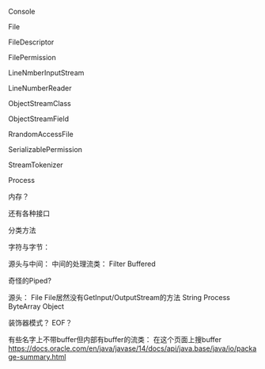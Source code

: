 Console

File

FileDescriptor

FilePermission

LineNmberInputStream

LineNumberReader

ObjectStreamClass

ObjectStreamField

RrandomAccessFile

SerializablePermission

StreamTokenizer

Process

内存？


还有各种接口

分类方法

字符与字节：

源头与中间：
中间的处理流类：
Filter Buffered

奇怪的Piped?

源头：
File File居然没有GetInput/OutputStream的方法
String
Process
ByteArray
Object

装饰器模式？
EOF？

有些名字上不带buffer但内部有buffer的流类：
在这个页面上搜buffer
https://docs.oracle.com/en/java/javase/14/docs/api/java.base/java/io/package-summary.html